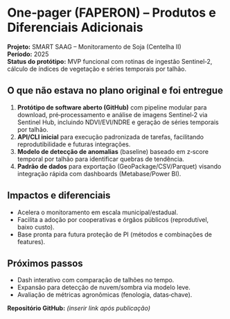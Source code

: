 # One‑pager (FAPERON) – Produtos e Diferenciais Adicionais

**Projeto:** SMART SAAG – Monitoramento de Soja (Centelha II)  
**Período:** 2025  
**Status do protótipo:** MVP funcional com rotinas de ingestão Sentinel‑2, cálculo de índices de vegetação e séries temporais por talhão.

## O que não estava no plano original e foi entregue
1. **Protótipo de software aberto (GitHub)** com pipeline modular para download, pré‑processamento e análise de imagens Sentinel‑2 via Sentinel Hub, incluindo NDVI/EVI/NDRE e geração de séries temporais por talhão.
2. **API/CLI inicial** para execução padronizada de tarefas, facilitando reprodutibilidade e futuras integrações.
3. **Modelo de detecção de anomalias** (baseline) baseado em z‑score temporal por talhão para identificar quebras de tendência.
4. **Padrão de dados** para exportação (GeoPackage/CSV/Parquet) visando integração rápida com dashboards (Metabase/Power BI).

## Impactos e diferenciais
- Acelera o monitoramento em escala municipal/estadual.
- Facilita a adoção por cooperativas e órgãos públicos (reprodutível, baixo custo).
- Base pronta para futura proteção de PI (métodos e combinações de features).

## Próximos passos
- Dash interativo com comparação de talhões no tempo.
- Expansão para detecção de nuvem/sombra via modelo leve.
- Avaliação de métricas agronômicas (fenologia, datas‑chave).

**Repositório GitHub:** _(inserir link após publicação)_
